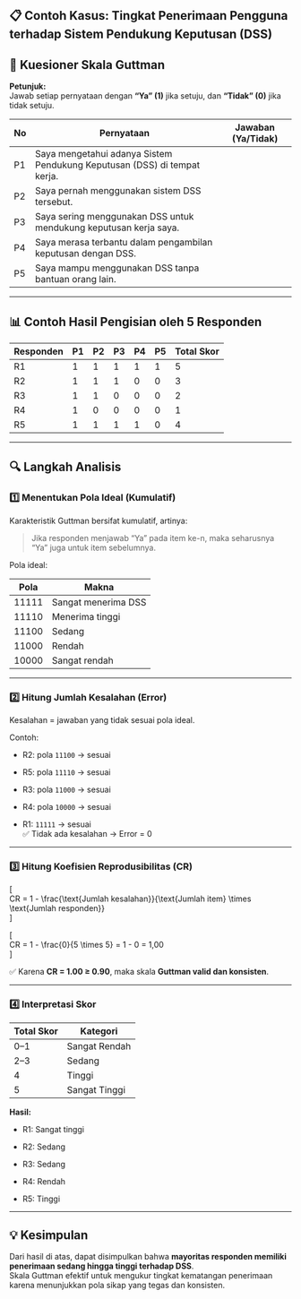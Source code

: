 ## 📋 **Contoh Kasus: Tingkat Penerimaan Pengguna terhadap Sistem Pendukung Keputusan (DSS)**


## 🧾 **Kuesioner Skala Guttman**

**Petunjuk:**  
Jawab setiap pernyataan dengan **“Ya” (1)** jika setuju, dan **“Tidak” (0)** jika tidak setuju.

|No|Pernyataan|Jawaban (Ya/Tidak)|
|---|---|---|
|P1|Saya mengetahui adanya Sistem Pendukung Keputusan (DSS) di tempat kerja.||
|P2|Saya pernah menggunakan sistem DSS tersebut.||
|P3|Saya sering menggunakan DSS untuk mendukung keputusan kerja saya.||
|P4|Saya merasa terbantu dalam pengambilan keputusan dengan DSS.||
|P5|Saya mampu menggunakan DSS tanpa bantuan orang lain.||

---

## 📊 **Contoh Hasil Pengisian oleh 5 Responden**

|Responden|P1|P2|P3|P4|P5|Total Skor|
|---|---|---|---|---|---|---|
|R1|1|1|1|1|1|5|
|R2|1|1|1|0|0|3|
|R3|1|1|0|0|0|2|
|R4|1|0|0|0|0|1|
|R5|1|1|1|1|0|4|

---

## 🔍 **Langkah Analisis**

### 1️⃣ **Menentukan Pola Ideal (Kumulatif)**

Karakteristik Guttman bersifat kumulatif, artinya:

> Jika responden menjawab “Ya” pada item ke-n, maka seharusnya “Ya” juga untuk item sebelumnya.

Pola ideal:

|Pola|Makna|
|---|---|
|11111|Sangat menerima DSS|
|11110|Menerima tinggi|
|11100|Sedang|
|11000|Rendah|
|10000|Sangat rendah|

---

### 2️⃣ **Hitung Jumlah Kesalahan (Error)**

Kesalahan = jawaban yang tidak sesuai pola ideal.

Contoh:

- R2: pola `11100` → sesuai
    
- R5: pola `11110` → sesuai
    
- R3: pola `11000` → sesuai
    
- R4: pola `10000` → sesuai
    
- R1: `11111` → sesuai  
    ✅ Tidak ada kesalahan → Error = 0
    

---

### 3️⃣ **Hitung Koefisien Reprodusibilitas (CR)**

[  
CR = 1 - \frac{\text{Jumlah kesalahan}}{\text{Jumlah item} \times \text{Jumlah responden}}  
]

[  
CR = 1 - \frac{0}{5 \times 5} = 1 - 0 = 1,00  
]

✅ Karena **CR = 1.00 ≥ 0.90**, maka skala **Guttman valid dan konsisten**.

---

### 4️⃣ **Interpretasi Skor**

|Total Skor|Kategori|
|---|---|
|0–1|Sangat Rendah|
|2–3|Sedang|
|4|Tinggi|
|5|Sangat Tinggi|

**Hasil:**

- R1: Sangat tinggi
    
- R2: Sedang
    
- R3: Sedang
    
- R4: Rendah
    
- R5: Tinggi
    

---

## 💡 **Kesimpulan**

Dari hasil di atas, dapat disimpulkan bahwa **mayoritas responden memiliki penerimaan sedang hingga tinggi terhadap DSS**.  
Skala Guttman efektif untuk mengukur tingkat kematangan penerimaan karena menunjukkan pola sikap yang tegas dan konsisten.
